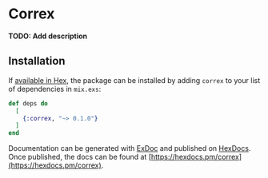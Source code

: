 # Correx

**TODO: Add description**

## Installation

If [available in Hex](https://hex.pm/docs/publish), the package can be installed
by adding `correx` to your list of dependencies in `mix.exs`:

```elixir
def deps do
  [
    {:correx, "~> 0.1.0"}
  ]
end
```

Documentation can be generated with [ExDoc](https://github.com/elixir-lang/ex_doc)
and published on [HexDocs](https://hexdocs.pm). Once published, the docs can
be found at [https://hexdocs.pm/correx](https://hexdocs.pm/correx).


